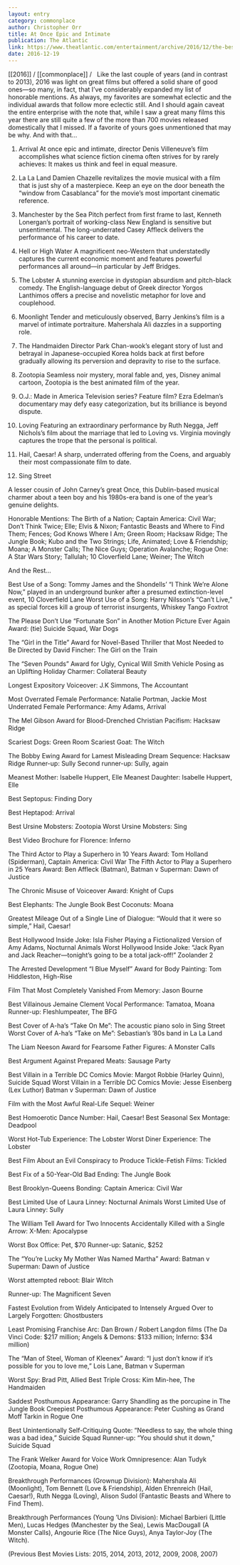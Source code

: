 ```yaml
---
layout: entry
category: commonplace
author: Christopher Orr
title: At Once Epic and Intimate
publication: The Atlantic
link: https://www.theatlantic.com/entertainment/archive/2016/12/the-best-movies-of-2016/511049/
date: 2016-12-19
---
```


[[2016]] / [[commonplace]] / 
 
Like the last couple of years (and in contrast to 2013), 2016 was light on great films but offered a solid share of good ones—so many, in fact, that I’ve considerably expanded my list of honorable mentions. As always, my favorites are somewhat eclectic and the individual awards that follow more eclectic still. And I should again caveat the entire enterprise with the note that, while I saw a great many films this year there are still quite a few of the more than 700 movies released domestically that I missed. If a favorite of yours goes unmentioned that may be why. And with that…

1. Arrival
At once epic and intimate, director Denis Villeneuve’s film accomplishes what science fiction cinema often strives for by rarely achieves: It makes us think and feel in equal measure.

2. La La Land
Damien Chazelle revitalizes the movie musical with a film that is just shy of a masterpiece. Keep an eye on the door beneath the “window from Casablanca” for the movie’s most important cinematic reference.

3. Manchester by the Sea
Pitch perfect from first frame to last, Kenneth Lonergan’s portrait of working-class New England is sensitive but unsentimental. The long-underrated Casey Affleck delivers the performance of his career to date.

4. Hell or High Water
A magnificent neo-Western that understatedly captures the current economic moment and features powerful performances all around—in particular by Jeff Bridges.

5. The Lobster
A stunning exercise in dystopian absurdism and pitch-black comedy. The English-language debut of Greek director Yorgos Lanthimos offers a precise and novelistic metaphor for love and couplehood.

6. Moonlight
Tender and meticulously observed, Barry Jenkins’s film is a marvel of intimate portraiture. Mahershala Ali dazzles in a supporting role.

7. The Handmaiden
Director Park Chan-wook’s elegant story of lust and betrayal in Japanese-occupied Korea holds back at first before gradually allowing its perversion and depravity to rise to the surface.

8. Zootopia
Seamless noir mystery, moral fable and, yes, Disney animal cartoon, Zootopia is the best animated film of the year.

9. O.J.: Made in America
Television series? Feature film? Ezra Edelman’s documentary may defy easy categorization, but its brilliance is beyond dispute.

10. Loving
Featuring an extraordinary performance by Ruth Negga, Jeff Nichols’s film about the marriage that led to Loving vs. Virginia movingly captures the trope that the personal is political.

11. Hail, Caesar!
A sharp, underrated offering from the Coens, and arguably their most compassionate film to date.

12. Sing Street

A lesser cousin of John Carney’s great Once, this Dublin-based musical charmer about a teen boy and his 1980s-era band is one of the year’s genuine delights.


Honorable Mentions:
The Birth of a Nation; Captain America: Civil War; Don’t Think Twice; Elle; Elvis & Nixon; Fantastic Beasts and Where to Find Them; Fences; God Knows Where I Am; Green Room; Hacksaw Ridge; The Jungle Book; Kubo and the Two Strings; Life, Animated; Love & Friendship; Moana; A Monster Calls; The Nice Guys; Operation Avalanche; Rogue One: A Star Wars Story; Tallulah; 10 Cloverfield Lane; Weiner; The Witch


And the Rest…

Best Use of a Song: Tommy James and the Shondells’ “I Think We’re Alone Now,” played in an underground bunker after a presumed extinction-level event, 10 Cloverfield Lane
Worst Use of a Song: Harry Nilsson’s “Can’t Live,” as special forces kill a group of terrorist insurgents, Whiskey Tango Foxtrot

The Please Don’t Use “Fortunate Son” in Another Motion Picture Ever Again Award: (tie) Suicide Squad, War Dogs

The “Girl in the Title” Award for Novel-Based Thriller that Most Needed to Be Directed by David Fincher: The Girl on the Train

The “Seven Pounds” Award for Ugly, Cynical Will Smith Vehicle Posing as an Uplifting Holiday Charmer: Collateral Beauty

Longest Expository Voiceover: J.K Simmons, The Accountant

Most Overrated Female Performance: Natalie Portman, Jackie
Most Underrated Female Performance: Amy Adams, Arrival

The Mel Gibson Award for Blood-Drenched Christian Pacifism: Hacksaw Ridge

Scariest Dogs: Green Room
Scariest Goat: The Witch

The Bobby Ewing Award for Lamest Misleading Dream Sequence: Hacksaw Ridge
Runner-up: Sully
Second runner-up: Sully, again

Meanest Mother: Isabelle Huppert, Elle
Meanest Daughter: Isabelle Huppert, Elle

Best Septopus: Finding Dory

Best Heptapod: Arrival

Best Ursine Mobsters: Zootopia
Worst Ursine Mobsters: Sing 

Best Video Brochure for Florence: Inferno

The Third Actor to Play a Superhero in 10 Years Award: Tom Holland (Spiderman), Captain America: Civil War
The Fifth Actor to Play a Superhero in 25 Years Award: Ben Affleck (Batman), Batman v Superman: Dawn of Justice

The Chronic Misuse of Voiceover Award: Knight of Cups

Best Elephants: The Jungle Book
Best Coconuts: Moana

Greatest Mileage Out of a Single Line of Dialogue: “Would that it were so simple,” Hail, Caesar!

Best Hollywood Inside Joke: Isla Fisher Playing a Fictionalized Version of Amy Adams, Nocturnal Animals
Worst Hollywood Inside Joke: “Jack Ryan and Jack Reacher—tonight’s going to be a total jack-off!” Zoolander 2

The Arrested Development “I Blue Myself” Award for Body Painting: Tom Hiddleston, High-Rise

Film That Most Completely Vanished From Memory: Jason Bourne

Best Villainous Jemaine Clement Vocal Performance: Tamatoa, Moana
Runner-up: Fleshlumpeater, The BFG

Best Cover of A-ha’s “Take On Me”: The acoustic piano solo in Sing Street
Worst Cover of A-ha’s “Take on Me”: Sebastian’s ’80s band in La La Land

The Liam Neeson Award for Fearsome Father Figures: A Monster Calls

Best Argument Against Prepared Meats: Sausage Party

Best Villain in a Terrible DC Comics Movie: Margot Robbie (Harley Quinn), Suicide Squad
Worst Villain in a Terrible DC Comics Movie: Jesse Eisenberg (Lex Luthor) Batman v Superman: Dawn of Justice

Film with the Most Awful Real-Life Sequel: Weiner 

Best Homoerotic Dance Number: Hail, Caesar!
Best Seasonal Sex Montage: Deadpool

Worst Hot-Tub Experience: The Lobster
Worst Diner Experience: The Lobster

Best Film About an Evil Conspiracy to Produce Tickle-Fetish Films: Tickled

Best Fix of a 50-Year-Old Bad Ending: The Jungle Book

Best Brooklyn-Queens Bonding: Captain America: Civil War

Best Limited Use of Laura Linney: Nocturnal Animals
Worst Limited Use of Laura Linney: Sully

The William Tell Award for Two Innocents Accidentally Killed with a Single Arrow: X-Men: Apocalypse

Worst Box Office: Pet, $70
Runner-up: Satanic, $252

The “You’re Lucky My Mother Was Named Martha” Award: Batman v Superman: Dawn of Justice

Worst attempted reboot: Blair Witch

Runner-up: The Magnificent Seven

Fastest Evolution from Widely Anticipated to Intensely Argued Over to Largely Forgotten: Ghostbusters

Least Promising Franchise Arc: Dan Brown / Robert Langdon films (The Da Vinci Code: $217 million; Angels & Demons: $133 million; Inferno: $34 million)

The “Man of Steel, Woman of Kleenex” Award: “I just don’t know if it’s possible for you to love me,” Lois Lane, Batman v Superman

Worst Spy: Brad Pitt, Allied
Best Triple Cross: Kim Min-hee, The Handmaiden

Saddest Posthumous Appearance: Garry Shandling as the porcupine in The Jungle Book
Creepiest Posthumous Appearance: Peter Cushing as Grand Moff Tarkin in Rogue One

Best Unintentionally Self-Critiquing Quote: “Needless to say, the whole thing was a bad idea,” Suicide Squad
Runner-up: “You should shut it down,” Suicide Squad

The Frank Welker Award for Voice Work Omnipresence: Alan Tudyk (Zootopia, Moana, Rogue One)

Breakthrough Performances (Grownup Division): Mahershala Ali (Moonlight), Tom Bennett (Love & Friendship), Alden Ehrenreich (Hail, Caesar!), Ruth Negga (Loving), Alison Sudol (Fantastic Beasts and Where to Find Them).

Breakthrough Performances (Young ’Uns Division): Michael Barbieri (Little Men), Lucas Hedges (Manchester by the Sea), Lewis MacDougall (A Monster Calls), Angourie Rice (The Nice Guys), Anya Taylor-Joy (The Witch).

(Previous Best Movies Lists: 2015, 2014, 2013, 2012, 2009, 2008, 2007)